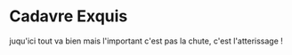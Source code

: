 # Cadavre Exquis

juqu'ici tout va bien mais l'important c'est pas la chute,
 c'est l'atterissage !
